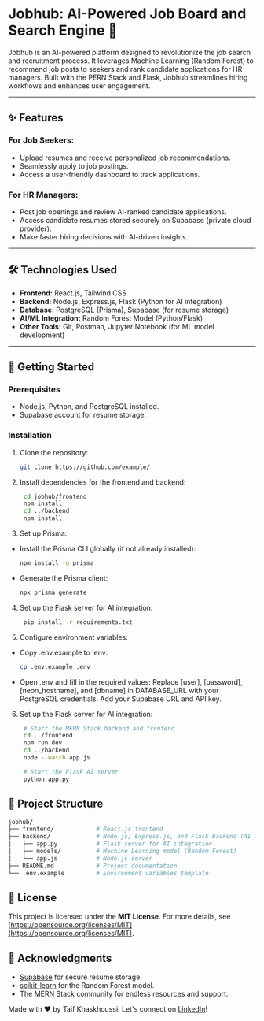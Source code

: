 # Jobhub: AI-Powered Job Board and Search Engine 🚀

Jobhub is an AI-powered platform designed to revolutionize the job search and recruitment process. It leverages Machine Learning (Random Forest) to recommend job posts to seekers and rank candidate applications for HR managers. Built with the PERN Stack and Flask, Jobhub streamlines hiring workflows and enhances user engagement.

---

## ✨ **Features**

### **For Job Seekers:**
- Upload resumes and receive personalized job recommendations.
- Seamlessly apply to job postings.
- Access a user-friendly dashboard to track applications.

### **For HR Managers:**
- Post job openings and review AI-ranked candidate applications.
- Access candidate resumes stored securely on Supabase (private cloud provider).
- Make faster hiring decisions with AI-driven insights.

---

## 🛠️ **Technologies Used**

- **Frontend:** React.js, Tailwind CSS
- **Backend:** Node.js, Express.js, Flask (Python for AI integration)
- **Database:** PostgreSQL (Prisma), Supabase (for resume storage)
- **AI/ML Integration:** Random Forest Model (Python/Flask)
- **Other Tools:** Git, Postman, Jupyter Notebook (for ML model development)

---

## 🚀 **Getting Started**

### Prerequisites
- Node.js, Python, and PostgreSQL installed.
- Supabase account for resume storage.

### Installation
1. Clone the repository:
   ```bash
   git clone https://github.com/example/
   ```
2. Install dependencies for the frontend and backend:
   ```bash
    cd jobhub/frontend
    npm install
    cd ../backend
    npm install
   ```
3. Set up Prisma:

- Install the Prisma CLI globally (if not already installed):

    ```bash
    npm install -g prisma
    ```
- Generate the Prisma client:

    ```bash
    npx prisma generate
    ```

4. Set up the Flask server for AI integration:
   ```bash
    pip install -r requirements.txt
   ```
5. Configure environment variables:

- Copy .env.example to .env:
    ```bash
    cp .env.example .env
    ```
- Open .env and fill in the required values:
 Replace [user], [password], [neon_hostname], and [dbname] in DATABASE_URL with your PostgreSQL credentials.
 Add your Supabase URL and API key.
6. Set up the Flask server for AI integration:
   ```bash
    # Start the MERN Stack backend and frontend
    cd ../frontend
    npm run dev
    cd ../backend
    node --watch app.js

    # Start the Flask AI server
    python app.py
   ```

## 📂 Project Structure

```bash
jobhub/
├── frontend/            # React.js frontend
├── backend/             # Node.js, Express.js, and Flask backend (AI integration)
│   ├── app.py           # Flask server for AI integration
│   ├── models/          # Machine Learning model (Random Forest)
│   └── app.js           # Node.js server
├── README.md            # Project documentation
└── .env.example         # Environment variables template
```

## 📄 **License**

This project is licensed under the **MIT License**. For more details, see [https://opensource.org/licenses/MIT](https://opensource.org/licenses/MIT).

## 🙏 Acknowledgments

- <a href="https://supabase.com/">Supabase</a> for secure resume storage.
- <a href="https://scikit-learn.org/stable/">scikit-learn</a> for the Random Forest model.
- The MERN Stack community for endless resources and support.

Made with ❤️ by Taif Khaskhoussi. Let's connect on <a href="https://www.linkedin.com/in/taif-khaskhoussi/">LinkedIn</a>!